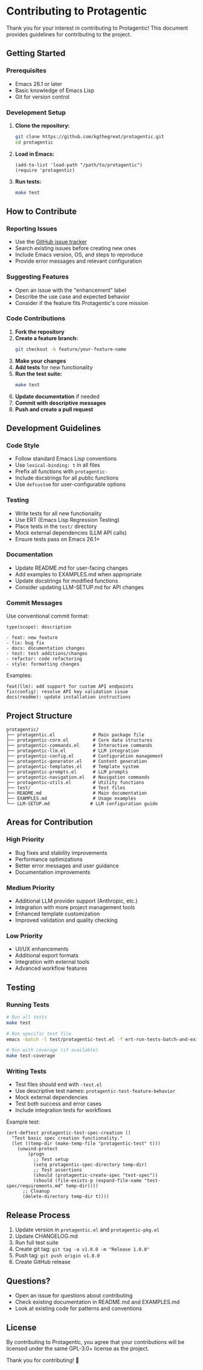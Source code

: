 # Contributing to Protagentic

Thank you for your interest in contributing to Protagentic! This document provides guidelines for contributing to the project.

## Getting Started

### Prerequisites

- Emacs 26.1 or later
- Basic knowledge of Emacs Lisp
- Git for version control

### Development Setup

1. **Clone the repository:**
   ```bash
   git clone https://github.com/kgthegreat/protagentic.git
   cd protagentic
   ```

2. **Load in Emacs:**
   ```elisp
   (add-to-list 'load-path "/path/to/protagentic")
   (require 'protagentic)
   ```

3. **Run tests:**
   ```bash
   make test
   ```

## How to Contribute

### Reporting Issues

- Use the [GitHub issue tracker](https://github.com/kgthegreat/protagentic/issues)
- Search existing issues before creating new ones
- Include Emacs version, OS, and steps to reproduce
- Provide error messages and relevant configuration

### Suggesting Features

- Open an issue with the "enhancement" label
- Describe the use case and expected behavior
- Consider if the feature fits Protagentic's core mission

### Code Contributions

1. **Fork the repository**
2. **Create a feature branch:**
   ```bash
   git checkout -b feature/your-feature-name
   ```
3. **Make your changes**
4. **Add tests** for new functionality
5. **Run the test suite:**
   ```bash
   make test
   ```
6. **Update documentation** if needed
7. **Commit with descriptive messages**
8. **Push and create a pull request**

## Development Guidelines

### Code Style

- Follow standard Emacs Lisp conventions
- Use `lexical-binding: t` in all files
- Prefix all functions with `protagentic-`
- Include docstrings for all public functions
- Use `defcustom` for user-configurable options

### Testing

- Write tests for all new functionality
- Use ERT (Emacs Lisp Regression Testing)
- Place tests in the `test/` directory
- Mock external dependencies (LLM API calls)
- Ensure tests pass on Emacs 26.1+

### Documentation

- Update README.md for user-facing changes
- Add examples to EXAMPLES.md when appropriate
- Update docstrings for modified functions
- Consider updating LLM-SETUP.md for API changes

### Commit Messages

Use conventional commit format:
```
type(scope): description

- feat: new feature
- fix: bug fix
- docs: documentation changes
- test: test additions/changes
- refactor: code refactoring
- style: formatting changes
```

Examples:
```
feat(llm): add support for custom API endpoints
fix(config): resolve API key validation issue
docs(readme): update installation instructions
```

## Project Structure

```
protagentic/
├── protagentic.el              # Main package file
├── protagentic-core.el         # Core data structures
├── protagentic-commands.el     # Interactive commands
├── protagentic-llm.el          # LLM integration
├── protagentic-config.el       # Configuration management
├── protagentic-generator.el    # Content generation
├── protagentic-templates.el    # Template system
├── protagentic-prompts.el      # LLM prompts
├── protagentic-navigation.el   # Navigation commands
├── protagentic-utils.el        # Utility functions
├── test/                       # Test files
├── README.md                   # Main documentation
├── EXAMPLES.md                 # Usage examples
└── LLM-SETUP.md               # LLM configuration guide
```

## Areas for Contribution

### High Priority
- Bug fixes and stability improvements
- Performance optimizations
- Better error messages and user guidance
- Documentation improvements

### Medium Priority
- Additional LLM provider support (Anthropic, etc.)
- Integration with more project management tools
- Enhanced template customization
- Improved validation and quality checking

### Low Priority
- UI/UX enhancements
- Additional export formats
- Integration with external tools
- Advanced workflow features

## Testing

### Running Tests

```bash
# Run all tests
make test

# Run specific test file
emacs -batch -l test/protagentic-test.el -f ert-run-tests-batch-and-exit

# Run with coverage (if available)
make test-coverage
```

### Writing Tests

- Test files should end with `-test.el`
- Use descriptive test names: `protagentic-test-feature-behavior`
- Mock external dependencies
- Test both success and error cases
- Include integration tests for workflows

Example test:
```elisp
(ert-deftest protagentic-test-spec-creation ()
  "Test basic spec creation functionality."
  (let ((temp-dir (make-temp-file "protagentic-test" t)))
    (unwind-protect
        (progn
          ;; Test setup
          (setq protagentic-spec-directory temp-dir)
          ;; Test assertions
          (should (protagentic-create-spec "test-spec"))
          (should (file-exists-p (expand-file-name "test-spec/requirements.md" temp-dir))))
      ;; Cleanup
      (delete-directory temp-dir t))))
```

## Release Process

1. Update version in `protagentic.el` and `protagentic-pkg.el`
2. Update CHANGELOG.md
3. Run full test suite
4. Create git tag: `git tag -a v1.0.0 -m "Release 1.0.0"`
5. Push tag: `git push origin v1.0.0`
6. Create GitHub release

## Questions?

- Open an issue for questions about contributing
- Check existing documentation in README.md and EXAMPLES.md
- Look at existing code for patterns and conventions

## License

By contributing to Protagentic, you agree that your contributions will be licensed under the same GPL-3.0+ license as the project.

Thank you for contributing! 🎉